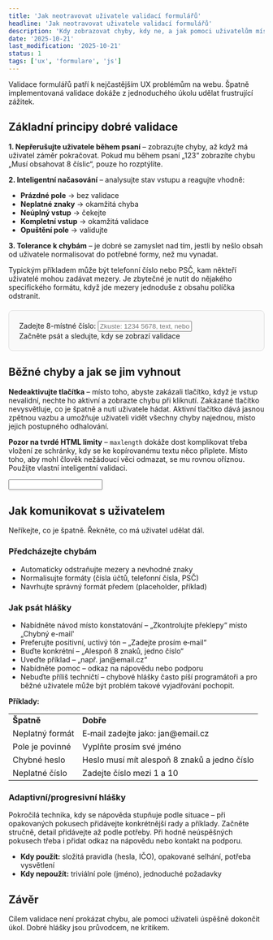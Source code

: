 ```yaml
---
title: 'Jak neotravovat uživatele validací formulářů'
headline: 'Jak neotravovat uživatele validací formulářů'
description: 'Kdy zobrazovat chyby, kdy ne, a jak pomoci uživatelům místo jejich trestání.'
date: '2025-10-21'
last_modification: '2025-10-21'
status: 1
tags: ['ux', 'formulare', 'js']
---
```


<p>Validace formulářů patří k nejčastějším UX problémům na webu. Špatně implementovaná validace dokáže z jednoduchého úkolu udělat frustrující zážitek.</p>

<h2 id="zakladni-principy">Základní principy dobré validace</h2>

<p><strong>1. Nepřerušujte uživatele během psaní</strong> – zobrazujte chyby, až když má uživatel záměr pokračovat. Pokud mu během psaní „123“ zobrazíte chybu „Musí obsahovat 8 číslic“, pouze ho rozptýlíte.</p>

<p><strong>2. Inteligentní načasování</strong> – analysujte stav vstupu a reagujte vhodně:</p>

<ul>
<li><strong>Prázdné pole</strong> → bez validace</li>
<li><strong>Neplatné znaky</strong> → okamžitá chyba</li>
<li><strong>Neúplný vstup</strong> → čekejte</li>
<li><strong>Kompletní vstup</strong> → okamžitá validace</li>
<li><strong>Opuštění pole</strong> → validujte</li>
</ul>


<p><strong>3. Tolerance k chybám</strong> – je dobré se zamyslet nad tím, jestli by nešlo obsah od uživatele normalisovat do potřebné formy, než mu vynadat.</p>

<p>Typickým příkladem může být telefonní číslo nebo PSČ, kam někteří uživatelé mohou zadávat mezery. Je zbytečné je nutit do nějakého specifického formátu, když jde mezery jednoduše z obsahu políčka odstranit.</p>

<div class="live">
<style>
.validation-demo {
    margin: 20px 0;
    padding: 20px;
    border: 1px solid #ddd;
    border-radius: 8px;
    background: #f9f9f9;
}

.validation-demo label {
    display: block;
    margin-bottom: 8px;
    font-weight: bold;
}

.validation-demo input {
    padding: 8px;
    border: 1px solid #ccc;
    border-radius: 4px;
    width: 200px;
    margin-bottom: 10px;
}

.validation-demo input.invalid {
    border-color: #f44336;
    background-color: #fff5f5;
}

.validation-demo input.valid {
    border-color: #4caf50;
    background-color: #f5fff5;
}

.demo-message {
    font-size: 14px;
    margin-top: 5px;
    padding: 8px;
    border-radius: 4px;
}

.demo-message.error {
    color: #c62828;
    background-color: #ffebee;
    border: 1px solid #f44336;
}

.demo-message.success {
    color: #2e7d32;
    background-color: #e8f5e8;
    border: 1px solid #4caf50;
}

.demo-message.neutral {
    color: #666;
    background-color: #f5f5f5;
    border: 1px solid #ddd;
}
</style>

<div class="validation-demo">
    <label for="demo-input">Zadejte 8-místné číslo:</label>
    <input type="text" id="demo-input" placeholder="Zkuste: 1234 5678, text, nebo 12345678">
    <div id="demo-message" class="demo-message neutral">Začněte psát a sledujte, kdy se zobrazí validace</div>
</div>

<script>
function normalizeNumber(value) {
    return value.replace(/\s+/g, '');
}

function validateDemo(value) {
    if (!value) return { valid: null, message: 'Začněte psát a sledujte, kdy se zobrazí validace' };
    
    const normalized = normalizeNumber(value);
    
    if (!/^\d*$/.test(normalized)) {
        return { valid: false, message: '❌ Okamžitá chyba - obsahuje neplatné znaky' };
    }
    
    if (normalized.length < 8) {
        return { valid: null, message: '⏳ Čekám, můžete ještě dopsat...' };
    }
    
    if (normalized.length === 8) {
        const message = value !== normalized ? 
            '✅ Perfektní! Automaticky jsem odstranil mezery' : 
            '✅ Perfektní! Kompletní a platné číslo';
        return { valid: true, message: message };
    }
    
    return { valid: false, message: '❌ Příliš dlouhé - maximum 8 číslic' };
}

function shouldValidateDemo(value) {
    if (!value) return false;
    const normalized = normalizeNumber(value);
    if (!/^\d*$/.test(normalized)) return 'immediate';
    if (normalized.length === 8) return 'immediate';
    if (normalized.length > 8) return 'immediate';
    return false;
}

function updateDemoUI(value) {
    const input = document.getElementById('demo-input');
    const message = document.getElementById('demo-message');
    const result = validateDemo(value);
    
    message.textContent = result.message;
    
    if (result.valid === true) {
        input.className = 'valid';
        message.className = 'demo-message success';
    } else if (result.valid === false) {
        input.className = 'invalid';
        message.className = 'demo-message error';
    } else {
        input.className = '';
        message.className = 'demo-message neutral';
    }
}

document.getElementById('demo-input').addEventListener('input', function(e) {
    updateDemoUI(e.target.value);
});

document.getElementById('demo-input').addEventListener('blur', function(e) {
    updateDemoUI(e.target.value);
});

updateDemoUI('');
</script>
</div>

<h2 id="antipatterns">Běžné chyby a jak se jim vyhnout</h2>

<p><strong>Nedeaktivujte tlačítka</strong> – místo toho, abyste zakázali tlačítko, když je vstup nevalidní, nechte ho aktivní a zobrazte chybu při kliknutí. Zakázané tlačítko nevysvětluje, co je špatně a nutí uživatele hádat. Aktivní tlačítko dává jasnou zpětnou vazbu a umožňuje uživateli vidět všechny chyby najednou, místo jejich postupného odhalování.</p>

<p><strong>Pozor na tvrdé HTML limity</strong> – <code>maxlength</code> dokáže dost komplikovat třeba vložení ze schránky, kdy se ke kopírovanému textu něco připlete. Místo toho, aby mohl člověk nežádoucí věci odmazat, se mu rovnou oříznou. Použijte vlastní inteligentní validaci.</p>

<div class="live">
<input maxlength="3">
</div>


<h2 id="komunikace-s-uzivatelem">Jak komunikovat s uživatelem</h2>

<p>Neříkejte, co je špatně. Řekněte, co má uživatel udělat dál.</p>

<h3 id="predchazejte-chybam">Předcházejte chybám</h3>

<ul>
<li>Automaticky odstraňujte mezery a nevhodné znaky</li>
<li>Normalisujte formáty (čísla účtů, telefonní čísla, PSČ)</li>
<li>Navrhujte správný formát předem (placeholder, příklad)</li>
</ul>

<h3 id="jak-psat-hlasky">Jak psát hlášky</h3>

<ul>
<li>Nabídněte návod místo konstatování – „Zkontrolujte překlepy“ místo „Chybný e-mail'</li>
<li>Preferujte positivní, uctivý tón – „Zadejte prosím e‑mail“</li>
<li>Buďte konkrétní – „Alespoň 8 znaků, jedno číslo“</li>
<li>Uveďte příklad – „např. jan@email.cz“</li>
<li>Nabídněte pomoc – odkaz na nápovědu nebo podporu</li>
<li>Nebuďte příliš techničtí – chybové hlášky často píší programátoři a pro běžné uživatele může být problém takové vyjadřování pochopit.</li>
</ul>

<p><strong>Příklady:</strong></p>

<table>
<tr>
<td><strong>Špatně</strong></td>
<td><strong>Dobře</strong></td>
</tr>
<tr>
<td>Neplatný formát</td>
<td>E‑mail zadejte jako: jan@email.cz</td>
</tr>
<tr>
<td>Pole je povinné</td>
<td>Vyplňte prosím své jméno</td>
</tr>
<tr>
<td>Chybné heslo</td>
<td>Heslo musí mít alespoň 8 znaků a jedno číslo</td>
</tr>
<tr>
<td>Neplatné číslo</td>
<td>Zadejte číslo mezi 1 a 10</td>
</tr>
</table>

<h3 id="adaptivni-hlasky">Adaptivní/progresivní hlášky</h3>

<p>Pokročilá technika, kdy se nápověda stupňuje podle situace – při opakovaných pokusech přidávejte konkrétnější rady a příklady. Začněte stručně, detail přidávejte až podle potřeby. Při hodně neúspěšných pokusech třeba i přidat odkaz na nápovědu nebo kontakt na podporu.</p>

<ul>
<li><strong>Kdy použít:</strong> složitá pravidla (hesla, IČO), opakované selhání, potřeba vysvětlení</li>
<li><strong>Kdy nepoužít:</strong> triviální pole (jméno), jednoduché požadavky</li>
</ul>


<h2 id="zaver">Závěr</h2>

<p>Cílem validace není prokázat chybu, ale pomoci uživateli úspěšně dokončit úkol. Dobré hlášky jsou průvodcem, ne kritikem.</p>
